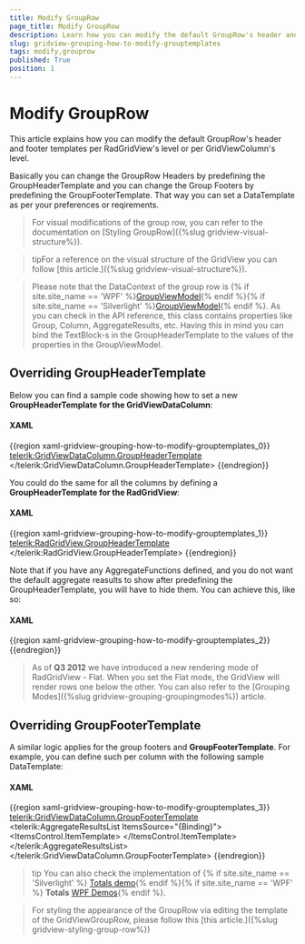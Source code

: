 ```yaml
---
title: Modify GroupRow
page_title: Modify GroupRow
description: Learn how you can modify the default GroupRow's header and footer templates in Telerik's {{ site.framework_name }} DataGrid either on grid or column level.
slug: gridview-grouping-how-to-modify-grouptemplates
tags: modify,grouprow
published: True
position: 1
---
```


# Modify GroupRow

This article explains how you can modify the default GroupRow's header and footer templates per RadGridView's level or per GridViewColumn's level.

Basically you can change the GroupRow Headers by predefining the GroupHeaderTemplate and you can change the Group Footers by predefining the GroupFooterTemplate. That way you can set a DataTemplate as per your preferences or reqirements.

>For visual modifications of the group row, you can refer to the documentation on [Styling GroupRow]({%slug gridview-visual-structure%}).

>tipFor a reference on the visual structure of the GridView you can follow [this article.]({%slug gridview-visual-structure%}).

>Please note that the DataContext of the group row is {% if site.site_name == 'WPF' %}[GroupViewModel](https://docs.telerik.com/devtools/wpf/api/telerik.windows.controls.gridview.groupviewmodel){% endif %}{% if site.site_name == 'Silverlight' %}[GroupViewModel](https://docs.telerik.com/devtools/silverlight/api/telerik.windows.controls.gridview.groupviewmodel){% endif %}. As you can check in the API reference, this class contains properties like Group, Column, AggregateResults, etc. Having this in mind you can bind the TextBlock-s in the GroupHeaderTemplate to the values of the properties in the GroupViewModel.
        
## Overriding GroupHeaderTemplate

Below you can find a sample code showing how to set a new __GroupHeaderTemplate for the GridViewDataColumn__:

#### __XAML__
{{region xaml-gridview-grouping-how-to-modify-grouptemplates_0}}
	<telerik:GridViewDataColumn.GroupHeaderTemplate>
	    <DataTemplate>
	        <StackPanel>
	            <TextBlock Foreground="#FFED7971"
	Text="Test Key" />
	            <TextBlock Foreground="#FFED7971"
	Text="{Binding Group.Key}" />
	        </StackPanel>
	    </DataTemplate>
	</telerik:GridViewDataColumn.GroupHeaderTemplate>
{{endregion}}

You could do the same for all the columns by defining a __GroupHeaderTemplate for the RadGridView__:

#### __XAML__
{{region xaml-gridview-grouping-how-to-modify-grouptemplates_1}}
	<telerik:RadGridView.GroupHeaderTemplate>
	    <DataTemplate>
	        <StackPanel>
	            <TextBlock Foreground="#FFED7971"
	     Text="Test Key" />
	            <TextBlock Foreground="#FFED7971"
	     Text="{Binding Group.Key}" />
	        </StackPanel>
	    </DataTemplate>
	</telerik:RadGridView.GroupHeaderTemplate>
{{endregion}}

Note that if you have any AggregateFunctions defined, and you do not want the default aggregate reasults to show after predefining the GroupHeaderTemplate, you will have to hide them. You can achieve this, like so:

#### __XAML__
{{region xaml-gridview-grouping-how-to-modify-grouptemplates_2}}
	<Style TargetType="telerik:GridViewGroupRow">
	    <Setter Property="ShowHeaderAggregates" Value="False"/>
	</Style>
{{endregion}}

>As of __Q3 2012__ we have introduced a new rendering mode of RadGridView - Flat. When you set the Flat mode, the GridView will render rows one below the other. You can also refer to the [Grouping Modes]({%slug gridview-grouping-groupingmodes%}) article.

## Overriding GroupFooterTemplate

A similar logic applies for the group footers and __GroupFooterTemplate__. For example, you can define such per column with the following sample DataTemplate:

#### __XAML__
{{region xaml-gridview-grouping-how-to-modify-grouptemplates_3}}
    <telerik:GridViewDataColumn.GroupFooterTemplate>
       <DataTemplate>
          <telerik:AggregateResultsList ItemsSource="{Binding}">
              <ItemsControl.ItemTemplate>
                  <DataTemplate>
                      <StackPanel Orientation="Horizontal"
              VerticalAlignment="Center" >
                          <TextBlock VerticalAlignment="Center" Text="{Binding Caption}" />
                          <TextBlock VerticalAlignment="Center" Text="{Binding FormattedValue, StringFormat=' {0:hh\\:mm}'}" />
                      </StackPanel>
                  </DataTemplate>
              </ItemsControl.ItemTemplate>
          </telerik:AggregateResultsList>
      </DataTemplate>
    </telerik:GridViewDataColumn.GroupFooterTemplate>
{{endregion}}

>tip You can also check the implementation of {% if site.site_name == 'Silverlight' %} [Totals demo](https://demos.telerik.com/silverlight/#GridView/Totals){% endif %}{% if site.site_name == 'WPF' %} __Totals__ [WPF Demos](https://demos.telerik.com/wpf/#GridView/Totals){% endif %}.   

>For styling the appearance of the GroupRow via editing the template of the GridViewGroupRow, please follow this [this article.]({%slug gridview-styling-group-row%})
